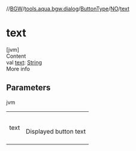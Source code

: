 //[BGW](../../../../index.md)/[tools.aqua.bgw.dialog](../../index.md)/[ButtonType](../index.md)/[NO](index.md)/[text](text.md)



# text  
[jvm]  
Content  
val [text](text.md): [String](https://kotlinlang.org/api/latest/jvm/stdlib/kotlin/-string/index.html)  
More info  


## Parameters  
  
jvm  
  
| | |
|---|---|
| <a name="tools.aqua.bgw.dialog/ButtonType.NO/text/#/PointingToDeclaration/"></a>text| <a name="tools.aqua.bgw.dialog/ButtonType.NO/text/#/PointingToDeclaration/"></a><br><br>Displayed button text<br><br>|
  
  



